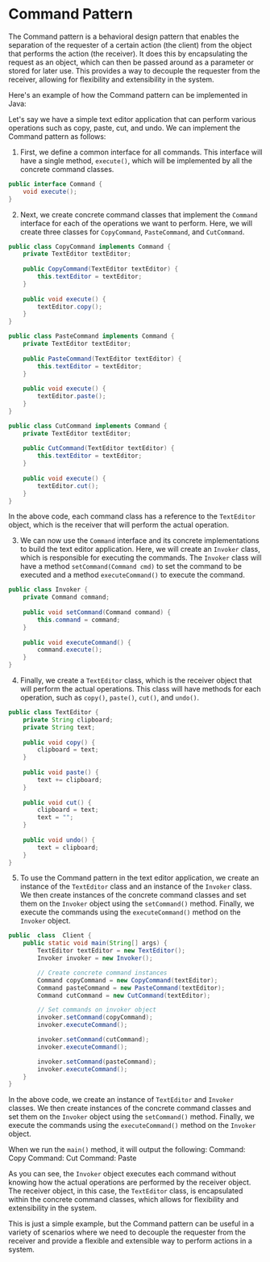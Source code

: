
# Command Pattern
The Command pattern is a behavioral design pattern that enables the separation of the requester of a certain action (the client) from the object that performs the action (the receiver). It does this by encapsulating the request as an object, which can then be passed around as a parameter or stored for later use. This provides a way to decouple the requester from the receiver, allowing for flexibility and extensibility in the system.

Here's an example of how the Command pattern can be implemented in Java:

Let's say we have a simple text editor application that can perform various operations such as copy, paste, cut, and undo. We can implement the Command pattern as follows:

1.  First, we define a common interface for all commands. This interface will have a single method, `execute()`, which will be implemented by all the concrete command classes.
```java
public interface Command {
    void execute();
}
```
2.  Next, we create concrete command classes that implement the `Command` interface for each of the operations we want to perform. Here, we will create three classes for `CopyCommand`, `PasteCommand`, and `CutCommand`.
```java
public class CopyCommand implements Command {
    private TextEditor textEditor;
    
    public CopyCommand(TextEditor textEditor) {
        this.textEditor = textEditor;
    }
    
    public void execute() {
        textEditor.copy();
    }
}

public class PasteCommand implements Command {
    private TextEditor textEditor;
    
    public PasteCommand(TextEditor textEditor) {
        this.textEditor = textEditor;
    }
    
    public void execute() {
        textEditor.paste();
    }
}

public class CutCommand implements Command {
    private TextEditor textEditor;
    
    public CutCommand(TextEditor textEditor) {
        this.textEditor = textEditor;
    }
    
    public void execute() {
        textEditor.cut();
    }
}
```
In the above code, each command class has a reference to the `TextEditor` object, which is the receiver that will perform the actual operation.

3.  We can now use the `Command` interface and its concrete implementations to build the text editor application. Here, we will create an `Invoker` class, which is responsible for executing the commands. The `Invoker` class will have a method `setCommand(Command cmd)` to set the command to be executed and a method `executeCommand()` to execute the command.
```java
public class Invoker {
    private Command command;
    
    public void setCommand(Command command) {
        this.command = command;
    }
    
    public void executeCommand() {
        command.execute();
    }
}
```
4.  Finally, we create a `TextEditor` class, which is the receiver object that will perform the actual operations. This class will have methods for each operation, such as `copy()`, `paste()`, `cut()`, and `undo()`.
```java
public class TextEditor {
    private String clipboard;
    private String text;
    
    public void copy() {
        clipboard = text;
    }
    
    public void paste() {
        text += clipboard;
    }
    
    public void cut() {
        clipboard = text;
        text = "";
    }
    
    public void undo() {
        text = clipboard;
    }
}
```
5.  To use the Command pattern in the text editor application, we create an instance of the `TextEditor` class and an instance of the `Invoker` class. We then create instances of the concrete command classes and set them on the `Invoker` object using the `setCommand()` method. Finally, we execute the commands using the `executeCommand()` method on the `Invoker` object.
```java
public  class  Client {
	public static void main(String[] args) {
	    TextEditor textEditor = new TextEditor();
	    Invoker invoker = new Invoker();

	    // Create concrete command instances
	    Command copyCommand = new CopyCommand(textEditor);
	    Command pasteCommand = new PasteCommand(textEditor);
	    Command cutCommand = new CutCommand(textEditor);

	    // Set commands on invoker object
	    invoker.setCommand(copyCommand);
	    invoker.executeCommand();

	    invoker.setCommand(cutCommand);
	    invoker.executeCommand();

	    invoker.setCommand(pasteCommand);
	    invoker.executeCommand();
	}
}
```

In the above code, we create an instance of `TextEditor` and `Invoker` classes. We then create instances of the concrete command classes and set them on the `Invoker` object using the `setCommand()` method. Finally, we execute the commands using the `executeCommand()` method on the `Invoker` object.

When we run the `main()` method, it will output the following:
Command: Copy
Command: Cut
Command: Paste

As you can see, the `Invoker` object executes each command without knowing how the actual operations are performed by the receiver object. The receiver object, in this case, the `TextEditor` class, is encapsulated within the concrete command classes, which allows for flexibility and extensibility in the system.

This is just a simple example, but the Command pattern can be useful in a variety of scenarios where we need to decouple the requester from the receiver and provide a flexible and extensible way to perform actions in a system.